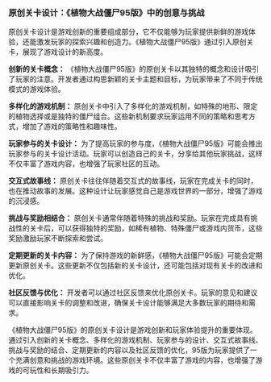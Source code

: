 ### 原创关卡设计：《植物大战僵尸95版》中的创意与挑战

原创关卡设计是游戏创新的重要组成部分，它不仅能够为玩家提供新鲜的游戏体验，还能激发玩家的探索兴趣和创造力。《植物大战僵尸95版》通过引入原创关卡，展现了游戏设计的新高度。

**创新的关卡概念：**
《植物大战僵尸95版》的原创关卡以其独特的概念和设计吸引了玩家的注意。开发者通过构思新颖的关卡主题和目标，为玩家带来了不同于传统模式的游戏体验。

**多样化的游戏机制：**
原创关卡中引入了多样化的游戏机制，如特殊的地形、限定的植物选择或是独特的僵尸组合。这些新机制要求玩家运用不同的策略和思考方式，增加了游戏的策略性和趣味性。

**玩家参与的关卡设计：**
为了提高玩家的参与度，《植物大战僵尸95版》可能会推出玩家参与的关卡设计活动。玩家可以创造自己的关卡，分享给其他玩家挑战，这样不仅丰富了游戏内容，也增强了玩家社区的互动。

**交互式故事线：**
原创关卡往往伴随着交互式的故事线，玩家在完成关卡的同时，也在推动故事的发展。这种设计让玩家感觉自己是游戏世界的一部分，增强了游戏的沉浸感。

**挑战与奖励相结合：**
原创关卡通常伴随着特殊的挑战和奖励。玩家在完成具有挑战性的关卡后，可以获得独特的奖励，如稀有植物、特殊僵尸或游戏内货币，这些奖励激励玩家不断探索和尝试。

**定期更新的关卡内容：**
为了保持游戏的新鲜感，《植物大战僵尸95版》可能会定期更新原创关卡。这些更新不仅包括新的关卡设计，还可能包括对现有关卡的改进和优化。

**社区反馈与优化：**
开发者可以通过社区反馈来优化原创关卡。玩家的意见和建议可以直接影响关卡的调整和改进，确保关卡设计能够满足大多数玩家的期待和需求。

《植物大战僵尸95版》的原创关卡设计是游戏创新和玩家体验提升的重要体现。通过引入创新的关卡概念、多样化的游戏机制、玩家参与的设计、交互式故事线、挑战与奖励的结合、定期更新的内容以及社区反馈的优化，95版为玩家提供了一个充满创意和挑战的游戏环境。这些原创关卡不仅丰富了游戏的内容，也增强了游戏的可玩性和长期吸引力。